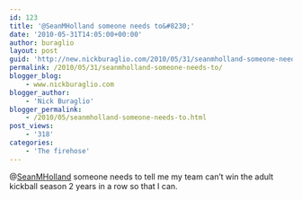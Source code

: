 ```yaml
---
id: 123
title: '@SeanMHolland someone needs to&#8230;'
date: '2010-05-31T14:05:00+00:00'
author: buraglio
layout: post
guid: 'http://new.nickburaglio.com/2010/05/31/seanmholland-someone-needs-to/'
permalink: /2010/05/31/seanmholland-someone-needs-to/
blogger_blog:
    - www.nickburaglio.com
blogger_author:
    - 'Nick Buraglio'
blogger_permalink:
    - /2010/05/seanmholland-someone-needs-to.html
post_views:
    - '318'
categories:
    - 'The firehose'
---
```


@[SeanMHolland](http://twitter.com/SeanMHolland) someone needs to tell me my team can’t win the adult kickball season 2 years in a row so that I can.